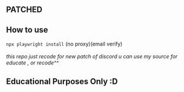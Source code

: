 ## PATCHED

## How to use
```npx playwright install```
(no proxy)(email verify)<br><br>
*this repo just recode for new patch of discord
 u can use my source for educate , or recode^^*


## Educational Purposes Only :D 

